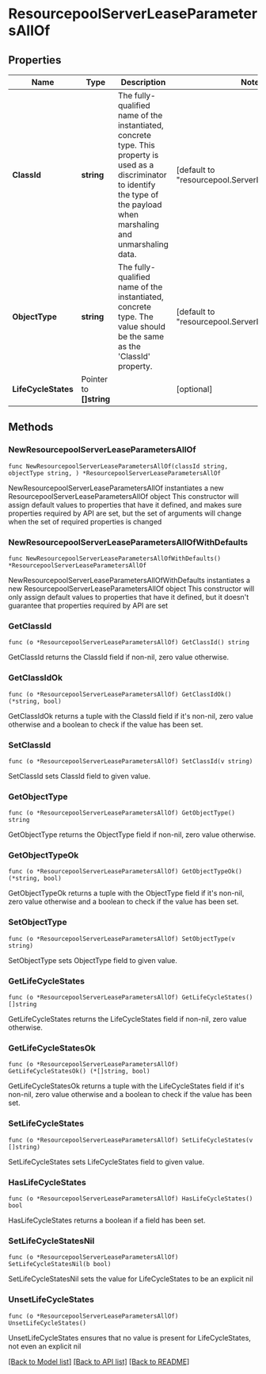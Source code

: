 # ResourcepoolServerLeaseParametersAllOf

## Properties

Name | Type | Description | Notes
------------ | ------------- | ------------- | -------------
**ClassId** | **string** | The fully-qualified name of the instantiated, concrete type. This property is used as a discriminator to identify the type of the payload when marshaling and unmarshaling data. | [default to "resourcepool.ServerLeaseParameters"]
**ObjectType** | **string** | The fully-qualified name of the instantiated, concrete type. The value should be the same as the &#39;ClassId&#39; property. | [default to "resourcepool.ServerLeaseParameters"]
**LifeCycleStates** | Pointer to **[]string** |  | [optional] 

## Methods

### NewResourcepoolServerLeaseParametersAllOf

`func NewResourcepoolServerLeaseParametersAllOf(classId string, objectType string, ) *ResourcepoolServerLeaseParametersAllOf`

NewResourcepoolServerLeaseParametersAllOf instantiates a new ResourcepoolServerLeaseParametersAllOf object
This constructor will assign default values to properties that have it defined,
and makes sure properties required by API are set, but the set of arguments
will change when the set of required properties is changed

### NewResourcepoolServerLeaseParametersAllOfWithDefaults

`func NewResourcepoolServerLeaseParametersAllOfWithDefaults() *ResourcepoolServerLeaseParametersAllOf`

NewResourcepoolServerLeaseParametersAllOfWithDefaults instantiates a new ResourcepoolServerLeaseParametersAllOf object
This constructor will only assign default values to properties that have it defined,
but it doesn't guarantee that properties required by API are set

### GetClassId

`func (o *ResourcepoolServerLeaseParametersAllOf) GetClassId() string`

GetClassId returns the ClassId field if non-nil, zero value otherwise.

### GetClassIdOk

`func (o *ResourcepoolServerLeaseParametersAllOf) GetClassIdOk() (*string, bool)`

GetClassIdOk returns a tuple with the ClassId field if it's non-nil, zero value otherwise
and a boolean to check if the value has been set.

### SetClassId

`func (o *ResourcepoolServerLeaseParametersAllOf) SetClassId(v string)`

SetClassId sets ClassId field to given value.


### GetObjectType

`func (o *ResourcepoolServerLeaseParametersAllOf) GetObjectType() string`

GetObjectType returns the ObjectType field if non-nil, zero value otherwise.

### GetObjectTypeOk

`func (o *ResourcepoolServerLeaseParametersAllOf) GetObjectTypeOk() (*string, bool)`

GetObjectTypeOk returns a tuple with the ObjectType field if it's non-nil, zero value otherwise
and a boolean to check if the value has been set.

### SetObjectType

`func (o *ResourcepoolServerLeaseParametersAllOf) SetObjectType(v string)`

SetObjectType sets ObjectType field to given value.


### GetLifeCycleStates

`func (o *ResourcepoolServerLeaseParametersAllOf) GetLifeCycleStates() []string`

GetLifeCycleStates returns the LifeCycleStates field if non-nil, zero value otherwise.

### GetLifeCycleStatesOk

`func (o *ResourcepoolServerLeaseParametersAllOf) GetLifeCycleStatesOk() (*[]string, bool)`

GetLifeCycleStatesOk returns a tuple with the LifeCycleStates field if it's non-nil, zero value otherwise
and a boolean to check if the value has been set.

### SetLifeCycleStates

`func (o *ResourcepoolServerLeaseParametersAllOf) SetLifeCycleStates(v []string)`

SetLifeCycleStates sets LifeCycleStates field to given value.

### HasLifeCycleStates

`func (o *ResourcepoolServerLeaseParametersAllOf) HasLifeCycleStates() bool`

HasLifeCycleStates returns a boolean if a field has been set.

### SetLifeCycleStatesNil

`func (o *ResourcepoolServerLeaseParametersAllOf) SetLifeCycleStatesNil(b bool)`

 SetLifeCycleStatesNil sets the value for LifeCycleStates to be an explicit nil

### UnsetLifeCycleStates
`func (o *ResourcepoolServerLeaseParametersAllOf) UnsetLifeCycleStates()`

UnsetLifeCycleStates ensures that no value is present for LifeCycleStates, not even an explicit nil

[[Back to Model list]](../README.md#documentation-for-models) [[Back to API list]](../README.md#documentation-for-api-endpoints) [[Back to README]](../README.md)


